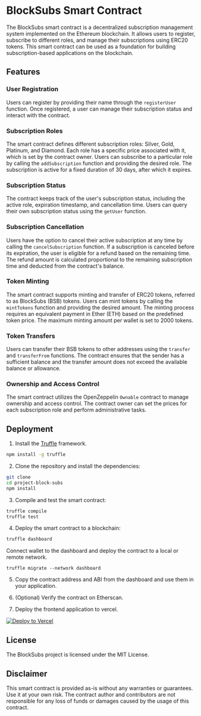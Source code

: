 # BlockSubs Smart Contract

The BlockSubs smart contract is a decentralized subscription management system implemented on the Ethereum blockchain. It allows users to register, subscribe to different roles, and manage their subscriptions using ERC20 tokens. This smart contract can be used as a foundation for building subscription-based applications on the blockchain.

## Features

### User Registration

Users can register by providing their name through the `registerUser` function. Once registered, a user can manage their subscription status and interact with the contract.

### Subscription Roles

The smart contract defines different subscription roles: Silver, Gold, Platinum, and Diamond. Each role has a specific price associated with it, which is set by the contract owner. Users can subscribe to a particular role by calling the `addSubscription` function and providing the desired role. The subscription is active for a fixed duration of 30 days, after which it expires.

### Subscription Status

The contract keeps track of the user's subscription status, including the active role, expiration timestamp, and cancellation time. Users can query their own subscription status using the `getUser` function.

### Subscription Cancellation

Users have the option to cancel their active subscription at any time by calling the `cancelSubscription` function. If a subscription is canceled before its expiration, the user is eligible for a refund based on the remaining time. The refund amount is calculated proportional to the remaining subscription time and deducted from the contract's balance.

### Token Minting

The smart contract supports minting and transfer of ERC20 tokens, referred to as BlockSubs (BSB) tokens. Users can mint tokens by calling the `mintTokens` function and providing the desired amount. The minting process requires an equivalent payment in Ether (ETH) based on the predefined token price. The maximum minting amount per wallet is set to 2000 tokens.

### Token Transfers

Users can transfer their BSB tokens to other addresses using the `transfer` and `transferFrom` functions. The contract ensures that the sender has a sufficient balance and the transfer amount does not exceed the available balance or allowance.

### Ownership and Access Control

The smart contract utilizes the OpenZeppelin `Ownable` contract to manage ownership and access control. The contract owner can set the prices for each subscription role and perform administrative tasks.

## Deployment

1. Install the [Truffle](https://www.trufflesuite.com/truffle) framework.

```bash
npm install -g truffle
```

2. Clone the repository and install the dependencies:

```bash
git clone
cd project-block-subs
npm install
```

3. Compile and test the smart contract:

```bash
truffle compile
truffle test
```

4. Deploy the smart contract to a blockchain:

```bash
truffle dashboard
```

Connect wallet to the dashboard and deploy the contract to a local or remote network.

```
truffle migrate --network dashboard
```

5. Copy the contract address and ABI from the dashboard and use them in your application.

6. (Optional) Verify the contract on Etherscan.

7. Deploy the frontend application to vercel.

[![Deploy to Vercel](https://vercel.com/button)](https://vercel.com/import/project?template=https://github.com/jaykeraliya0/project-block-subs)

## License

The BlockSubs project is licensed under the MIT License.

## Disclaimer

This smart contract is provided as-is without any warranties or guarantees. Use it at your own risk. The contract author and contributors are not responsible for any loss of funds or damages caused by the usage of this contract.

